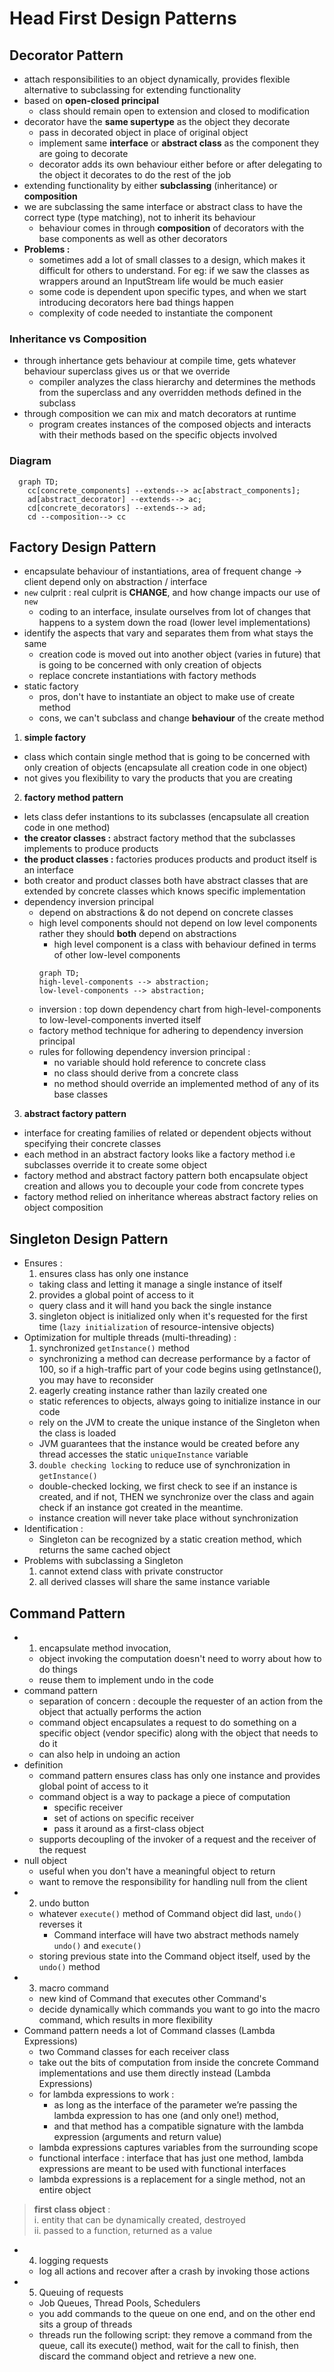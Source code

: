 # Head First Design Patterns
## Decorator Pattern
- attach responsibilities to an object dynamically, provides flexible alternative to subclassing for extending functionality
- based on **open-closed principal**
  - class should remain open to extension and closed to modification
- decorator have the **same supertype** as the object they decorate
  - pass in decorated object in place of original object
  - implement same **interface** or **abstract class** as the component they are going to decorate
  - decorator adds its own behaviour either before or after delegating to the object it decorates to do the rest of the job
- extending functionality by either **subclassing** (inheritance) or **composition**
- we are subclassing the same interface or abstract class to have the correct type (type matching), not to inherit its behaviour
  - behaviour comes in through **composition** of decorators with the base components as well as other decorators
- **Problems :** 
  - sometimes add a lot of small classes to a design, which makes it difficult for others to understand. For eg: if we saw the classes as wrappers around an InputStream life would be much easier
  - some code is dependent upon specific types, and when we start introducing decorators here bad things happen
  - complexity of code needed to instantiate the component

### Inheritance vs Composition
- through inhertance gets behaviour at compile time, gets whatever behaviour superclass gives us or that we override
  - compiler analyzes the class hierarchy and determines the methods from the superclass and any overridden methods defined in the subclass
- through composition we can mix and match decorators at runtime
  - program creates instances of the composed objects and interacts with their methods based on the specific objects involved

### Diagram
```mermaid
  graph TD;
    cc[concrete_components] --extends--> ac[abstract_components];
    ad[abstract_decorator] --extends--> ac;
    cd[concrete_decorators] --extends--> ad;
    cd --composition--> cc
```

## Factory Design Pattern
- encapsulate behaviour of instantiations, area of frequent change -> client depend only on abstraction / interface
- `new` culprit : real culprit is **CHANGE**, and how change impacts our use of `new`
  - coding to an interface, insulate ourselves from lot of changes that happens to a system down the road (lower level implementations)
- identify the aspects that vary and separates them from what stays the same
  - creation code is moved out into another object (varies in future) that is going to be concerned with only creation of objects 
  - replace concrete instantiations with factory methods
- static factory
  - pros, don't have to instantiate an object to make use of create method
  - cons, we can't subclass and change **behaviour** of the create method
1. **simple factory**
  - class which contain single method that is going to be concerned with only creation of objects (encapsulate all creation code in one object)
  - not gives you flexibility to vary the products that you are creating
2. **factory method pattern**
  - lets class defer instantions to its subclasses (encapsulate all creation code in one method)
  - **the creator classes :** abstract factory method that the subclasses implements to produce products
  - **the product classes :** factories produces products and product itself is an interface
  - both creator and product classes both have abstract classes that are extended by concrete classes which knows specific implementation
- dependency inversion principal
  - depend on abstractions & do not depend on concrete classes
  - high level components should not depend on low level components rather they should **both** depend on abstractions
    - high level component is a class with behaviour defined in terms of other low-level components
    ```mermaid
    graph TD;
    high-level-components --> abstraction;
    low-level-components --> abstraction;
    ```
  - inversion : top down dependency chart from high-level-components to low-level-components inverted itself
  - factory method technique for adhering to dependency inversion principal
  - rules for following dependency inversion principal :
    - no variable should hold reference to concrete class
    - no class should derive from a concrete class
    - no method should override an implemented method of any of its base classes
3. **abstract factory pattern**
  - interface for creating families of related or dependent objects without specifying their concrete classes
  - each method in an abstract factory looks like a factory method i.e subclasses override it to create some object
- factory method and abstract factory pattern both encapsulate object creation and allows you to decouple your code from concrete types
- factory method relied on inheritance whereas abstract factory relies on object composition

## Singleton Design Pattern
- Ensures : 
  1. ensures class has only one instance
    - taking class and letting it manage a single instance of itself
  2. provides a global point of access to it
    - query class and it will hand you back the single instance
  3. singleton object is initialized only when it's requested for the first time (`lazy initialization` of resource-intensive objects) 
- Optimization for multiple threads (multi-threading) :
  1. synchronized `getInstance()` method
    - synchronizing a method can decrease performance by a factor of 100, so if a high-traffic part of your code begins using getInstance(), you may have to reconsider
  2. eagerly creating instance rather than lazily created one
    - static references to objects, always going to initialize instance in our code
    - rely on the JVM to create the unique instance of the Singleton when the class is loaded
    - JVM guarantees that the instance would be created before any thread accesses the static `uniqueInstance` variable
  3. `double checking locking` to reduce use of synchronization in `getInstance()`
    - double-checked locking, we first check to see if an instance is created, and if not, THEN we synchronize over the class and again check if an instance got created in the meantime.
    - instance creation will never take place without synchronization
- Identification : 
  - Singleton can be recognized by a static creation method, which returns the same cached object
- Problems with subclassing a Singleton
  1. cannot extend class with private constructor
  2. all derived classes will share the same instance variable

## Command Pattern
- 1. encapsulate method invocation, 
  - object invoking the computation doesn't need to worry about how to do things
  - reuse them to implement undo in the code
- command pattern
  - separation of concern : decouple the requester of an action from the object that actually performs the action
  - command object encapsulates a request to do something on a specific object (vendor specific) along with the object that needs to do it
  - can also help in undoing an action
- definition
  - command pattern ensures class has only one instance and provides global point of access to it
  - command object is a way to package a piece of computation
    - specific receiver
    - set of actions on specific receiver
    - pass it around as a first-class object
  - supports decoupling of the invoker of a request and the receiver of the request
- null object
  - useful when you don't have a meaningful object to return
  - want to remove the responsibility for handling null from the client
- 2. undo button
  - whatever `execute()` method of Command object did last, `undo()` reverses it
    - Command interface will have two abstract methods namely `undo()` and `execute()`
  - storing previous state into the Command object itself, used by the `undo()` method
- 3. macro command
  - new kind of Command that executes other Command's
  - decide dynamically which commands you want to go into the macro command, which results in more flexibility
- Command pattern needs a lot of Command classes (Lambda Expressions)
  - two Command classes for each receiver class
  - take out the bits of computation from inside the concrete Command implementations and use them directly instead (Lambda Expressions)
  - for lambda expressions to work : 
    - as long as the interface of the parameter we’re passing the lambda expression to has one (and only one!) method, 
    - and that method has a compatible signature with the lambda expression (arguments and return value)
  - lambda expressions captures variables from the surrounding scope
  - functional interface : interface that has just one method, lambda expressions are meant to be used with functional interfaces
  - lambda expressions is a replacement for a single method, not an entire object
> **first class object** :   
> i. entity that can be dynamically created, destroyed  
> ii. passed to a function, returned as a value
- 4. logging requests
  - log all actions and recover after a crash by invoking those actions
- 5. Queuing of requests
  - Job Queues, Thread Pools, Schedulers
  - you add commands to the queue on one end, and on the other end sits a group of threads
  - threads run the following script: they remove a command from the queue, call its execute() method, wait for the call to finish, then discard the command object and retrieve a new one.